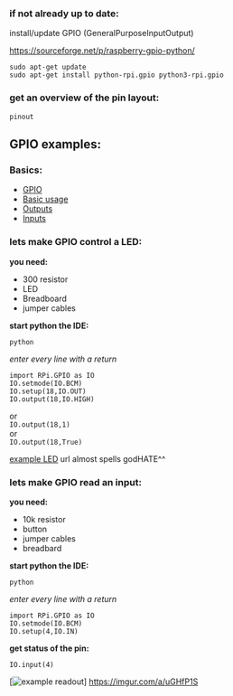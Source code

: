 ### if not already up to date:

install/update GPIO (GeneralPurposeInputOutput)  

https://sourceforge.net/p/raspberry-gpio-python/

`sudo apt-get update`  
`sudo apt-get install python-rpi.gpio python3-rpi.gpio`

### get an overview of the pin layout:

`pinout`

## GPIO examples:  

### Basics:  
* [GPIO](https://www.raspberrypi.org/documentation/usage/gpio/)
* [Basic usage](https://sourceforge.net/p/raspberry-gpio-python/wiki/BasicUsage/)  
* [Outputs](https://sourceforge.net/p/raspberry-gpio-python/wiki/Outputs/)  
* [Inputs](https://sourceforge.net/p/raspberry-gpio-python/wiki/Inputs/)

### lets make GPIO control a LED:

**you need:**  
* 300 resistor
* LED
* Breadboard
* jumper cables


**start python the IDE:**

`python`

*enter every line with a return*

```
import RPi.GPIO as IO
IO.setmode(IO.BCM)
IO.setup(18,IO.OUT)
IO.output(18,IO.HIGH)
```
or  
`IO.output(18,1)`  
or  
`IO.output(18,True)`

[example LED](https://imgur.com/a/gdOHATE) url almost spells godHATE^^

### lets make GPIO read an input:

**you need:**  
* 10k resistor
* button
* jumper cables
* breadbard

**start python the IDE:**

`python`  

*enter every line with a return*

```
import RPi.GPIO as IO
IO.setmode(IO.BCM)
IO.setup(4,IO.IN)
```  

**get status of the pin:**

`IO.input(4)`

[![example readout](https://imgur.com/WChMVI2)]
https://imgur.com/a/uGHfP1S
